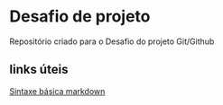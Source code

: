 # Desafio de projeto
Repositório criado para o Desafio do projeto Git/Github

## links úteis
[Sintaxe básica markdown](http://www.google.com)
